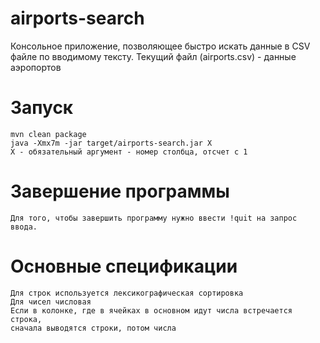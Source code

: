 # airports-search
Консольное приложение, позволяющее быстро искать данные в CSV файле по вводимому тексту. 
Текущий файл (airports.csv) - данные аэропортов 
# Запуск
```
mvn clean package
java -Xmx7m -jar target/airports-search.jar X
X - обязательный аргумент - номер столбца, отсчет с 1
```

# Завершение программы
``
Для того, чтобы завершить программу нужно ввести !quit на запрос ввода.
``

# Основные спецификации
```
Для строк используется лексикографическая сортировка
Для чисел числовая
Если в колонке, где в ячейках в основном идут числа встречается строка,
сначала выводятся строки, потом числа
```
